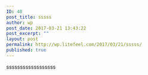 ```yaml
---
ID: 48
post_title: sssss
author: wp
post_date: 2017-03-21 13:43:22
post_excerpt: ""
layout: post
permalink: http://wp.litefeel.com/2017/03/21/sssss/
published: true
---
```

ssssssssssssssssss